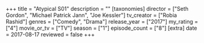 +++
title = "Atypical S01"
description = ""
[taxonomies]
director = ["Seth Gordon", "Michael Patrick Jann", "Joe Kessler"] 
tv_creator = ["Robia Rashid"]
genres = ["Comedy", "Drama"]
release_year = ["2017"]
my_rating = ["4"]
movie_or_tv = ["TV"]
season = ["1"]
episode_count = ["8"]
[extra]
date = 2017-08-17
reviewed = false
+++

